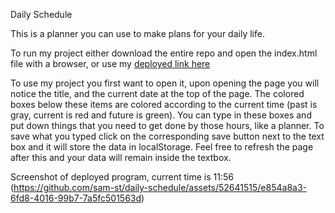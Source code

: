 Daily Schedule

This is a planner you can use to make plans for your daily life.

To run my project either download the entire repo and open the index.html file with a browser, or use my [deployed link here](https://sam-st.github.io/daily-schedule/)

To use my project you first want to open it, upon opening the page you will notice the title, and the current date at the top of the page. The colored boxes below these items are colored according to the current time (past is gray, current is red and future is green). You can type in these boxes and put down things that you need to get done by those hours, like a planner. To save what you typed click on the corresponding save button next to the text box and it will store the data in localStorage. Feel free to refresh the page after this and your data will remain inside the textbox.

Screenshot of deployed program, current time is 11:56
(https://github.com/sam-st/daily-schedule/assets/52641515/e854a8a3-6fd8-4016-99b7-7a5fc501563d)

